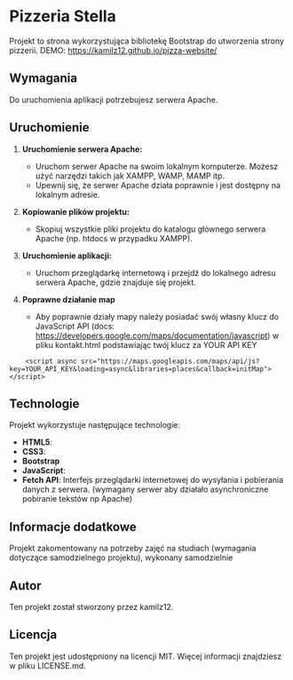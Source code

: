 # Pizzeria Stella
Projekt to strona wykorzystująca bibliotekę Bootstrap do utworzenia strony pizzerii. 
DEMO: https://kamilz12.github.io/pizza-website/

## Wymagania

Do uruchomienia aplikacji potrzebujesz serwera Apache.

## Uruchomienie

1. **Uruchomienie serwera Apache:**
    - Uruchom serwer Apache na swoim lokalnym komputerze. Możesz użyć narzędzi takich jak XAMPP, WAMP, MAMP itp.
    - Upewnij się, że serwer Apache działa poprawnie i jest dostępny na lokalnym adresie.

2. **Kopiowanie plików projektu:**
    - Skopiuj wszystkie pliki projektu do katalogu głównego serwera Apache (np. htdocs w przypadku XAMPP).

3. **Uruchomienie aplikacji:**
    - Uruchom przeglądarkę internetową i przejdź do lokalnego adresu serwera Apache, gdzie znajduje się projekt.
4. **Poprawne działanie map**
    - Aby poprawnie działy mapy należy posiadać swój własny klucz do JavaScript API (docs: https://developers.google.com/maps/documentation/javascript) w pliku kontakt.html podstawiając twój klucz za YOUR API KEY
```
    <script async src="https://maps.googleapis.com/maps/api/js?key=YOUR_API_KEY&loading=async&libraries=places&callback=initMap"></script>
```

## Technologie

Projekt wykorzystuje następujące technologie:

- **HTML5**:
- **CSS3**: 
- **Bootstrap**
- **JavaScript**: 
- **Fetch API**: Interfejs przeglądarki internetowej do wysyłania i pobierania danych z serwera. (wymagany serwer aby działało asynchroniczne pobiranie tekstów np Apache)

## Informacje dodatkowe
Projekt zakomentowany na potrzeby zajęć na studiach (wymagania dotyczące samodzielnego projektu), wykonany samodzielnie
## Autor

Ten projekt został stworzony przez kamilz12.

## Licencja

Ten projekt jest udostępniony na licencji MIT. Więcej informacji znajdziesz w pliku LICENSE.md.
